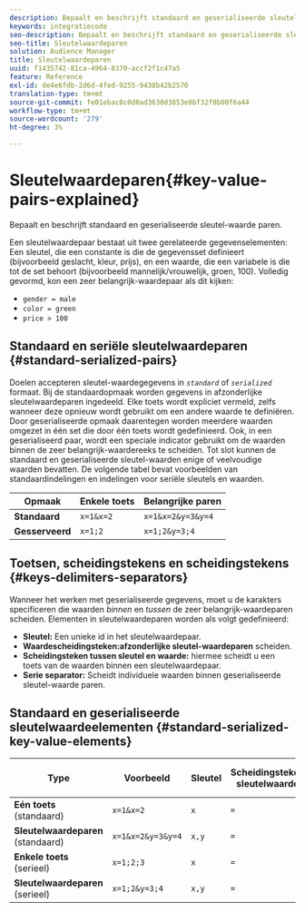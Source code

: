 ```yaml
---
description: Bepaalt en beschrijft standaard en geserialiseerde sleutel-waarde paren.
keywords: integratiecode
seo-description: Bepaalt en beschrijft standaard en geserialiseerde sleutel-waarde paren.
seo-title: Sleutelwaardeparen
solution: Audience Manager
title: Sleutelwaardeparen
uuid: f1435742-81ca-4964-8370-accf2f1c47a5
feature: Reference
exl-id: de4e6fdb-2d6d-4fed-9255-9438b42b2570
translation-type: tm+mt
source-git-commit: fe01ebac8c0d0ad3630d3853e0bf32f0b00f6a44
workflow-type: tm+mt
source-wordcount: '279'
ht-degree: 3%

---
```


# Sleutelwaardeparen{#key-value-pairs-explained}

Bepaalt en beschrijft standaard en geserialiseerde sleutel-waarde paren.

<!-- 

c_key_value_explained.xml

 -->

Een sleutelwaardepaar bestaat uit twee gerelateerde gegevenselementen: Een sleutel, die een constante is die de gegevensset definieert (bijvoorbeeld geslacht, kleur, prijs), en een waarde, die een variabele is die tot de set behoort (bijvoorbeeld mannelijk/vrouwelijk, groen, 100). Volledig gevormd, kon een zeer belangrijk-waardepaar als dit kijken:

* `gender = male`
* `color = green`
* `price > 100`

## Standaard en seriële sleutelwaardeparen {#standard-serialized-pairs}

Doelen accepteren sleutel-waardegegevens in *`standard`* of *`serialized`* formaat. Bij de standaardopmaak worden gegevens in afzonderlijke sleutelwaardeparen ingedeeld. Elke toets wordt expliciet vermeld, zelfs wanneer deze opnieuw wordt gebruikt om een andere waarde te definiëren. Door geserialiseerde opmaak daarentegen worden meerdere waarden omgezet in één set die door één toets wordt gedefinieerd. Ook, in een geserialiseerd paar, wordt een speciale indicator gebruikt om de waarden binnen de zeer belangrijk-waardereeks te scheiden. Tot slot kunnen de standaard en geserialiseerde sleutel-waarden enige of veelvoudige waarden bevatten. De volgende tabel bevat voorbeelden van standaardindelingen en indelingen voor seriële sleutels en waarden.

| Opmaak | Enkele toets | Belangrijke paren |
|---|---|---|
| **Standaard** | `x=1&x=2` | `x=1&x=2&y=3&y=4` |
| **Gesserveerd** | `x=1;2` | `x=1;2&y=3;4` |



## Toetsen, scheidingstekens en scheidingstekens {#keys-delimiters-separators}

Wanneer het werken met geserialiseerde gegevens, moet u de karakters specificeren die waarden *binnen* en *tussen* de zeer belangrijk-waardeparen scheiden. Elementen in sleutelwaardeparen worden als volgt gedefinieerd:

* **Sleutel:** Een unieke id in het sleutelwaardepaar.
* **Waardescheidingsteken:afzonderlijke sleutel-waardeparen** scheiden.
* **Scheidingsteken tussen sleutel en waarde:** hiermee scheidt u een toets van de waarden binnen een sleutelwaardepaar.
* **Serie separator:** Scheidt individuele waarden binnen geserialiseerde sleutel-waarde paren.

## Standaard en geserialiseerde sleutelwaardeelementen {#standard-serialized-key-value-elements}


| Type | Voorbeeld | Sleutel | Scheidingsteken sleutelwaarde | Scheidingsteken voor sleutelwaarde | Seriescheidingsteken |
---------|----------|---------|---------|----------|---------
| **Eén toets**  (standaard) | `x=1&x=2` | `x` | `=` | `&` | n.v.t. |
| **Sleutelwaardeparen**  (standaard) | `x=1&x=2&y=3&y=4` | `x,y` | `=` | `&` | n.v.t. |
| **Enkele toets**  (serieel) | `x=1;2;3` | `x` | `=` | n.v.t. | `;` |
| **Sleutelwaardeparen**  (serieel) | `x=1;2&y=3;4` | `x,y` | `=` | `&` | `;` |
